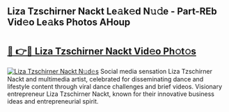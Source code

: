 ## Liza Tzschirner Nackt Le𝚊k𝚎d N𝚞𝚍e - Part-REb Vid𝚎o Le𝚊ks Photos AHoup

# <h2><a href="http://fb8bd5.evod.top/?m=Liza+Tzschirner+Nackt">🔗 👉🔴 Liza Tzschirner Nackt Vid𝚎o Ph𝚘t𝚘s</a></h2>

[![Liza Tzschirner Nackt N𝚞d𝚎s](https://i.imgur.com/8V9OHl7.gif)](http://fb8bd5.evod.top/?m=Liza+Tzschirner+Nackt)
Social media sensation Liza Tzschirner Nackt and multimedia artist, celebrated for disseminating dance and lifestyle content through viral dance challenges and brief videos. Visionary entrepreneur Liza Tzschirner Nackt, known for their innovative business ideas and entrepreneurial spirit. 
